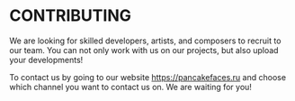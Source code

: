 # CONTRIBUTING

We are looking for skilled developers, artists, and composers to recruit to our team. You can not only work with us on our projects, but also upload your developments!

To contact us by going to our website https://pancakefaces.ru and choose which channel you want to contact us on. We are waiting for you!
